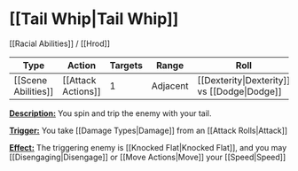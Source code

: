 # [[Tail Whip|Tail Whip]]
[[Racial Abilities]] / [[Hrod]]

| Type | Action | Targets | Range | Roll |
| --- | --- | --- | --- | --- |
| [[Scene Abilities]] | [[Attack Actions]] | 1 | Adjacent | [[Dexterity\|Dexterity]] vs [[Dodge\|Dodge]] |

<u>**Description:**</u> You spin and trip the enemy with your tail.

<u>**Trigger:**</u> You take [[Damage Types|Damage]] from an [[Attack Rolls|Attack]]

<u>**Effect:**</u> The triggering enemy is [[Knocked Flat|Knocked Flat]], and you may [[Disengaging|Disengage]] or [[Move Actions|Move]] your [[Speed|Speed]]

